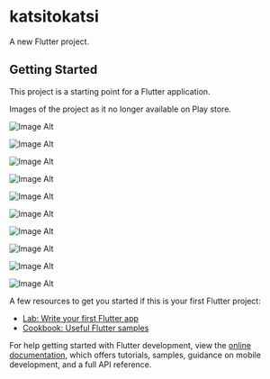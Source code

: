 # katsitokatsi

A new Flutter project.

## Getting Started

This project is a starting point for a Flutter application.




Images of the project as it no longer available on Play store.

![Image Alt](https://github.com/mnelic/Uber-Clone_App-150go/blob/f5c0f922028a24b3e580563832c01ee5d0f5fc12/eight.jpeg)

![Image Alt](https://github.com/mnelic/Uber-Clone_App-150go/blob/f5c0f922028a24b3e580563832c01ee5d0f5fc12/eleven.jpeg)

![Image Alt](https://github.com/mnelic/Uber-Clone_App-150go/blob/f5c0f922028a24b3e580563832c01ee5d0f5fc12/five.jpeg)

![Image Alt](https://github.com/mnelic/Uber-Clone_App-150go/blob/f5c0f922028a24b3e580563832c01ee5d0f5fc12/four.jpeg)

![Image Alt](https://github.com/mnelic/Uber-Clone_App-150go/blob/f5c0f922028a24b3e580563832c01ee5d0f5fc12/nine.jpeg)

![Image Alt](https://github.com/mnelic/Uber-Clone_App-150go/blob/f5c0f922028a24b3e580563832c01ee5d0f5fc12/one.jpeg)

![Image Alt](https://github.com/mnelic/Uber-Clone_App-150go/blob/535226687641c3d70b411bcb929dd00e32466453/two.jpeg)

![Image Alt](https://github.com/mnelic/Uber-Clone_App-150go/blob/535226687641c3d70b411bcb929dd00e32466453/three.jpeg)

![Image Alt](https://github.com/mnelic/Uber-Clone_App-150go/blob/535226687641c3d70b411bcb929dd00e32466453/ten.jpeg)

![Image Alt](https://github.com/mnelic/Uber-Clone_App-150go/blob/535226687641c3d70b411bcb929dd00e32466453/six.jpeg)

 


A few resources to get you started if this is your first Flutter project:

- [Lab: Write your first Flutter app](https://docs.flutter.dev/get-started/codelab)
- [Cookbook: Useful Flutter samples](https://docs.flutter.dev/cookbook)

For help getting started with Flutter development, view the
[online documentation](https://docs.flutter.dev/), which offers tutorials,
samples, guidance on mobile development, and a full API reference.
